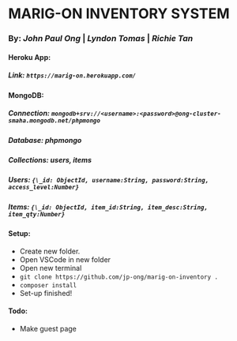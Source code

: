 # MARIG-ON INVENTORY SYSTEM

### By: _John Paul Ong_ | _Lyndon Tomas_ | _Richie Tan_

#### Heroku App:

##### Link: `https://marig-on.herokuapp.com/`

#### MongoDB:

##### Connection: `mongodb+srv://<username>:<password>@ong-cluster-smaha.mongodb.net/phpmongo`

##### Database: _phpmongo_

##### Collections: _users_, _items_

##### Users: `{\_id: ObjectId, username:String, password:String, access_level:Number}`

##### Items: `{\_id: ObjectId, item_id:String, item_desc:String, item_qty:Number}`

#### Setup:

- Create new folder.
- Open VSCode in new folder
- Open new terminal
- `git clone https://github.com/jp-ong/marig-on-inventory .`
- `composer install`
- Set-up finished!

#### Todo:

- Make guest page
